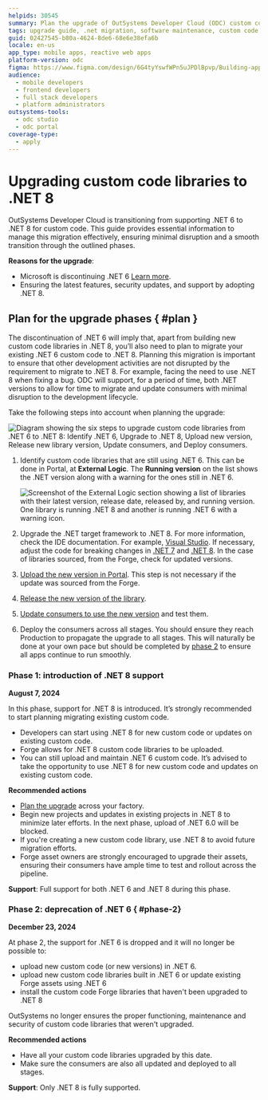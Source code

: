 ```yaml
---
helpids: 30545
summary: Plan the upgrade of OutSystems Developer Cloud (ODC) custom code libraries from .NET 6 to .NET 8. Understand the timelines and the level of support.
tags: upgrade guide, .net migration, software maintenance, custom code, application lifecycle management
guid: 02427545-b80a-4624-8de6-68e6e38efa6b
locale: en-us
app_type: mobile apps, reactive web apps
platform-version: odc
figma: https://www.figma.com/design/6G4tyYswfWPn5uJPDlBpvp/Building-apps?node-id=5785-31
audience:
  - mobile developers
  - frontend developers
  - full stack developers
  - platform administrators
outsystems-tools:
  - odc studio
  - odc portal
coverage-type:
  - apply
---
```


# Upgrading custom code libraries to .NET 8

OutSystems Developer Cloud is transitioning from supporting .NET 6 to .NET 8 for custom code. This guide provides essential information to manage this migration effectively, ensuring minimal disruption and a smooth transition through the outlined phases.

**Reasons for the upgrade**:

* Microsoft is discontinuing .NET 6 [Learn more](https://learn.microsoft.com/en-us/lifecycle/products/microsoft-net-and-net-core).
* Ensuring the latest features, security updates, and support by adopting .NET 8.

## Plan for the upgrade phases { #plan }

The discontinuation of .NET 6 will imply that, apart from building new custom code libraries in .NET 8, you’ll also need to plan to migrate your existing .NET 6 custom code to .NET 8.
Planning this migration is important to ensure that other development activities are not disrupted by the requirement to migrate to .NET 8. For example, facing the need to use .NET 8 when fixing a bug.
ODC will support, for a period of time, both .NET versions to allow for time to migrate and update consumers with minimal disruption to the development lifecycle.

Take the following steps into account when planning the upgrade:

![Diagram showing the six steps to upgrade custom code libraries from .NET 6 to .NET 8: Identify .NET 6, Upgrade to .NET 8, Upload new version, Release new library version, Update consumers, and Deploy consumers.](images/upgrade-phases-diag.png "Upgrade Phases Diagram")

1. Identify custom code libraries that are still using .NET 6. This can be done in Portal, at **External Logic**. The **Running version** on the list shows the .NET version along with a warning for the ones still in .NET 6.

    ![Screenshot of the External Logic section showing a list of libraries with their latest version, release date, released by, and running version. One library is running .NET 8 and another is running .NET 6 with a warning icon.](images/external-logic-running-version-pl.png "External Logic Running Version List")

1. Upgrade the .NET target framework to .NET 8. For more information, check the IDE documentation. For example, [Visual Studio](https://learn.microsoft.com/en-us/visualstudio/ide/visual-studio-multi-targeting-overview). If necessary, adjust the code for breaking changes in [.NET 7](https://learn.microsoft.com/en-us/dotnet/core/compatibility/7.0) and [.NET 8](https://learn.microsoft.com/en-us/dotnet/core/compatibility/8.0). In the case of libraries sourced, from the Forge, check for updated versions.

1. [Upload the new version in Portal](intro.md#upload-external-logic). This step is not necessary if the update was sourced from the Forge.

1. [Release the new version of the library](../libraries/libraries.md#release-a-new-version-of-a-library).

1. [Update consumers to use the new version](../libraries/libraries.md#update-consumers) and test them.

1. Deploy the consumers across all stages. You should ensure they reach Production to propagate the upgrade to all stages. This will naturally be done at your own pace but should be completed by [phase 2](#phase-2) to ensure all apps continue to run smoothly.

### Phase 1: introduction of .NET 8 support

**August 7, 2024**

In this phase, support for .NET 8 is introduced. It’s strongly recommended to start planning migrating existing custom code.

* Developers can start using .NET 8 for new custom code or updates on existing custom code.
* Forge allows for .NET 8 custom code libraries to be uploaded.
* You can still upload and maintain .NET 6 custom code. It’s advised to take the opportunity to use .NET 8 for new custom code and updates on existing custom code.

**Recommended actions**

* [Plan the upgrade](#plan) across your factory.
* Begin new projects and updates in existing projects in .NET 8 to minimize later efforts. In the next phase, upload of .NET 6.0 will be blocked.
* If you're creating a new custom code library, use .NET 8 to avoid future migration efforts.
* Forge asset owners are strongly encouraged to upgrade their assets, ensuring their consumers have ample time to test and rollout across the pipeline.

**Support**: Full support for both .NET 6 and .NET 8 during this phase.

### Phase 2: deprecation of .NET 6 { #phase-2}

**December 23, 2024**

At phase 2, the support for .NET 6 is dropped and it will no longer be possible to:

* upload new custom code (or new versions) in .NET 6.
* upload new custom code libraries built in .NET 6 or update existing Forge assets using .NET 6
* install the custom code Forge libraries that haven't been upgraded to .NET 8

OutSystems no longer ensures the proper functioning, maintenance and security of custom code libraries that weren't upgraded.

**Recommended actions**

* Have all your custom code libraries upgraded by this date.
* Make sure the consumers are also all updated and deployed to all stages.

**Support**: Only .NET 8 is fully supported.
